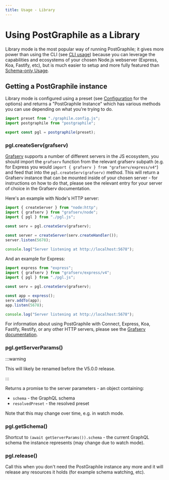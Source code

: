 ```yaml
---
title: Usage - Library
---
```


# Using PostGraphile as a Library

Library mode is the most popular way of running PostGraphile; it gives more
power than using the CLI (see [CLI usage](./usage-cli/)) because you can
leverage the capabilities and ecosystems of your chosen Node.js webserver
(Express, Koa, Fastify, etc), but is much easier to setup and more fully
featured than [Schema-only Usage](./usage-schema/).

## Getting a PostGraphile instance

Library mode is configured using a preset (see [Configuration](./config.md) for
the options) and returns a "PostGraphile Instance" which has various methods
you can use depending on what you're trying to do.

```js title="pgl.js"
import preset from "./graphile.config.js";
import postgraphile from "postgraphile";

export const pgl = postgraphile(preset);
```

### pgl.createServ(grafserv)

[Grafserv][] supports a number of different servers in the JS ecosystem, you
should import the `grafserv` function from the relevant grafserv subpath (e.g.
for Express you would `import { grafserv } from "grafserv/express/v4"`) and
feed that into the `pgl.createServ(grafserv)` method. This will return a
Grafserv instance that can be mounted inside of your chosen server - for
instructions on how to do that, please see the relevant entry for your server
of choice in the Grafserv documentation.

Here's an example with Node's HTTP server:

```js title="example-node.js"
import { createServer } from "node:http";
import { grafserv } from "grafserv/node";
import { pgl } from "./pgl.js";

const serv = pgl.createServ(grafserv);

const server = createServer(serv.createHandler());
server.listen(5678);

console.log("Server listening at http://localhost:5678");
```

And an example for Express:

```js title="example-express.js"
import express from "express";
import { grafserv } from "grafserv/express/v4";
import { pgl } from "./pgl.js";

const serv = pgl.createServ(grafserv);

const app = express();
serv.addTo(app);
app.listen(5678);

console.log("Server listening at http://localhost:5678");
```

For information about using PostGraphile with Connect, Express, Koa, Fastify,
Restify, or any other HTTP servers, please see the [Grafserv
documentation][grafserv].

### pgl.getServerParams()

:::warning

This will likely be renamed before the V5.0.0 release.

:::

Returns a promise to the server parameters - an object containing:

- `schema` - the GraphQL schema
- `resolvedPreset` - the resolved preset

Note that this may change over time, e.g. in watch mode.

### pgl.getSchema()

Shortcut to `(await getServerParams()).schema` - the current GraphQL schema the
instance represents (may change due to watch mode).

### pgl.release()

Call this when you don't need the PostGraphile instance any more and it will
release any resources it holds (for example schema watching, etc).

[grafserv]: https://grafast.org/grafserv/
